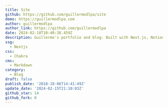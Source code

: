 ```yaml
---
title: Site
github: https://github.com/guillermodlpa/site
demo: https://guillermodlpa.com
author: guillermodlpa
author_link: https://github.com/guillermodlpa
date: 2024-02-18T10:40:38.459Z
description: Guillermo's portfolio and blog. Built with Next.js, Notion API and Chakra UI
ssg:
  - Nextjs
css:
  - Chakra
cms:
  - Markdown
category:
  - Blog
draft: false
publish_date: '2018-10-06T14:41:49Z'
update_date: '2024-02-15T21:10:03Z'
github_star: 14
github_fork: 0
---
```

